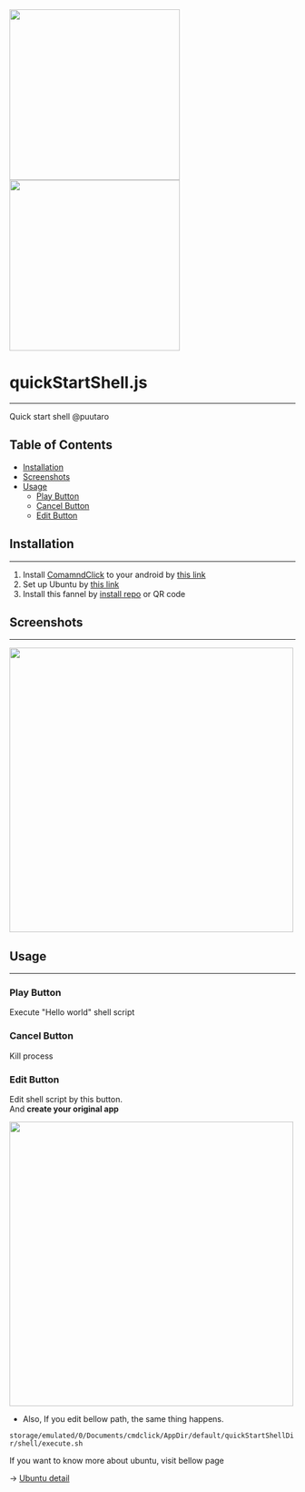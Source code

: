 

<div><img src="https://github.com/user-attachments/assets/1863421b-df25-4044-bdae-8c41a28f2fe3" width="300">  </div>
  
<div><img src="https://github.com/puutaro/selectTyper/assets/55217593/555e8f5f-656a-4faf-bb76-f663c01cfe47" width="300"></div> 


# quickStartShell.js
----------------

Quick start shell @puutaro

Table of Contents
-------
<!-- vim-markdown-toc GFM --> 
* [Installation](#installation)
* [Screenshots](#screenshots)
* [Usage](#usage)
	* [Play Button](#play-button)
	* [Cancel Button](#cancel-button)
	* [Edit Button](#edit-button)

## Installation
---------------------

1. Install [ComamndClick](https://github.com/puutaro/CommandClick) to your android by [this link](https://github.com/puutaro/CommandClick#app-installation)
2. Set up Ubuntu by [this link](https://github.com/puutaro/CommandClick/blob/master/USAGE.md#setup-ubuntu)
3. Install this fannel by [install repo](https://github.com/puutaro/CommandClick/blob/master/USAGE.md#install-fannel) or QR code


## Screenshots
--------

<a href="https://github.com/user-attachments/assets/092bae22-e167-452b-92af-02579e900921"><img src="https://github.com/user-attachments/assets/092bae22-e167-452b-92af-02579e900921" width="500" /></a>

## Usage
--------

### Play Button

Execute "Hello world" shell script 

### Cancel Button

Kill process

### Edit Button

Edit shell script by this button.  
And **create your original app**


<a href="https://github.com/user-attachments/assets/3fb2af8e-6891-467c-bcdb-a8b1502b6d32"><img src="https://github.com/user-attachments/assets/3fb2af8e-6891-467c-bcdb-a8b1502b6d32" width="500" /></a>

- Also, If you edit bellow path, the same thing happens.  

`storage/emulated/0/Documents/cmdclick/AppDir/default/quickStartShellDir/shell/execute.sh`

If you want to know more about ubuntu, visit bellow page

-> [Ubuntu detail](https://github.com/puutaro/CommandClick/blob/master/DEVELOPER.md#ubuntu)

